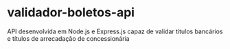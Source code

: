 # validador-boletos-api
API desenvolvida em Node.js e Express.js capaz de validar títulos bancários e títulos de arrecadação de concessionária

